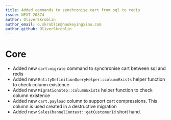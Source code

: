 ```yaml
---
title: Added commands to synchronise cart from sql to redis
issue: NEXT-20874 
author: OliverSkroblin 
author_email: o.skroblin@haokeyingxiao.com 
author_github: OliverSkroblin
---
```

# Core
* Added new `cart:migrate` command to synchronise cart between sql and redis
* Added new `EntityDefinitionQueryHelper::columnExists` helper function to check column existence
* Added new `MigrationStep::columnExists` helper function to check column existence
* Added new `cart.payload` column to support cart compressions. This column is used created in a destructive migration
* Added new `SalesChannelContext::getCustomerId` short hand.
